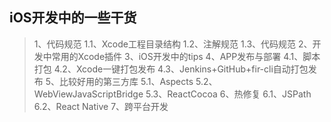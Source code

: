 ## iOS开发中的一些干货

> 1、代码规范
> 1.1、Xcode工程目录结构
> 1.2、注解规范
> 1.3、代码规范
> 2、开发中常用的Xcode插件
> 3、iOS开发中的tips
> 4、APP发布与部署
> 4.1、脚本打包
> 4.2、Xcode一键打包发布
> 4.3、Jenkins+GitHub+fir-cli自动打包发布
> 5、比较好用的第三方库
> 5.1、Aspects
> 5.2、WebViewJavaScriptBridge
> 5.3、ReactCocoa
6、热修复
> 6.1、JSPath
> 6.2、React Native   7、跨平台开发
